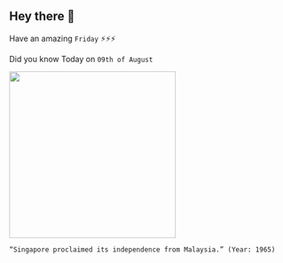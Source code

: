 ## Hey there 👋
Have an amazing `Friday` ⚡⚡⚡

Did you know Today on `09th of August`
 
 [<img src="https://eresources.nlb.gov.sg/history/thumbnail/event/dc1efe7a-8159-40b2-9244-cdb078755013/3137/2" width="300" />](https://eresources.nlb.gov.sg/history/events/dc1efe7a-8159-40b2-9244-cdb078755013#:~:text=On%209%20August%201965%2C%20Singapore,in%20July%20and%20September%201964.) 
 ```
“Singapore proclaimed its independence from Malaysia.” (Year: 1965)
```

